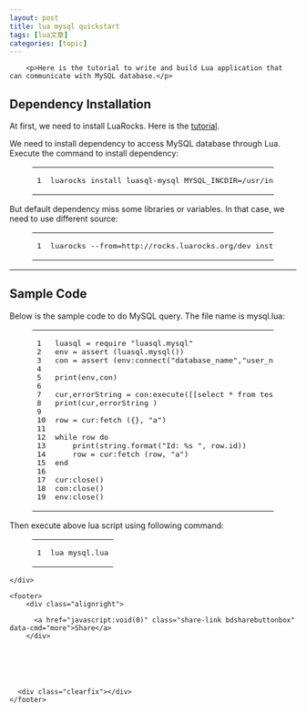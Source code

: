 ```yaml
---
layout: post
title: lua mysql quickstart 
tags: [lua文章]
categories: [topic]
---
```

<div class="entry">
      
      
        <p>Here is the tutorial to write and build Lua application that can communicate with MySQL database.</p>
<h2 id="Dependency-Installation"><a href="#Dependency-Installation" class="headerlink" title="Dependency Installation"></a>Dependency Installation</h2><p>At first, we need to install LuaRocks. Here is the <a href="http://yular.github.io/2017/01/08/LuaRocks-QuickStart/">tutorial</a>.</p>
<p>We need to install dependency to access MySQL database through Lua. Execute the command to install dependency:<br/></p><figure class="highlight bash"><table><tbody><tr><td class="gutter"><pre><span class="line">1</span><br/></pre></td><td class="code"><pre><span class="line">luarocks install luasql-mysql MYSQL_INCDIR=/usr/include/mysql/</span><br/></pre></td></tr></tbody></table></figure><p></p>
<p>But default dependency miss some libraries or variables. In that case, we need to use different source:<br/></p><figure class="highlight bash"><table><tbody><tr><td class="gutter"><pre><span class="line">1</span><br/></pre></td><td class="code"><pre><span class="line">luarocks --from=http://rocks.luarocks.org/dev install luasql-mysql cvs-1 MYSQL_INCDIR=/usr/include/mysql</span><br/></pre></td></tr></tbody></table></figure><p></p>
<hr/>

<h2 id="Sample-Code"><a href="#Sample-Code" class="headerlink" title="Sample Code"></a>Sample Code</h2><p>Below is the sample code to do MySQL query. The file name is mysql.lua:<br/></p><figure class="highlight bash"><table><tbody><tr><td class="gutter"><pre><span class="line">1</span><br/><span class="line">2</span><br/><span class="line">3</span><br/><span class="line">4</span><br/><span class="line">5</span><br/><span class="line">6</span><br/><span class="line">7</span><br/><span class="line">8</span><br/><span class="line">9</span><br/><span class="line">10</span><br/><span class="line">11</span><br/><span class="line">12</span><br/><span class="line">13</span><br/><span class="line">14</span><br/><span class="line">15</span><br/><span class="line">16</span><br/><span class="line">17</span><br/><span class="line">18</span><br/><span class="line">19</span><br/></pre></td><td class="code"><pre><span class="line">luasql = require <span class="string">&#34;luasql.mysql&#34;</span></span><br/><span class="line">env = assert (luasql.mysql())</span><br/><span class="line">con = assert (env:connect(<span class="string">&#34;database_name&#34;</span>,<span class="string">&#34;user_name&#34;</span>,<span class="string">&#34;password&#34;</span>,<span class="string">&#34;host_ip&#34;</span>,port))</span><br/><span class="line"></span><br/><span class="line"><span class="built_in">print</span>(env,con)</span><br/><span class="line"></span><br/><span class="line">cur,errorString = con:execute([[select * from <span class="built_in">test</span>;]])</span><br/><span class="line"><span class="built_in">print</span>(cur,errorString )</span><br/><span class="line"></span><br/><span class="line">row = cur:fetch ({}, <span class="string">&#34;a&#34;</span>)</span><br/><span class="line"></span><br/><span class="line"><span class="keyword">while</span> row <span class="keyword">do</span></span><br/><span class="line">    <span class="built_in">print</span>(string.format(<span class="string">&#34;Id: %s &#34;</span>, row.id))</span><br/><span class="line">    row = cur:fetch (row, <span class="string">&#34;a&#34;</span>)</span><br/><span class="line">end</span><br/><span class="line"></span><br/><span class="line">cur:close()</span><br/><span class="line">con:close()</span><br/><span class="line">env:close()</span><br/></pre></td></tr></tbody></table></figure><p></p>
<p>Then execute above lua script using following command:<br/></p><figure class="highlight bash"><table><tbody><tr><td class="gutter"><pre><span class="line">1</span><br/></pre></td><td class="code"><pre><span class="line">lua mysql.lua</span><br/></pre></td></tr></tbody></table></figure><p></p>

      
    </div>
    
    <footer>
        <div class="alignright">
          
          <a href="javascript:void(0)" class="share-link bdsharebuttonbox" data-cmd="more">Share</a>
        </div>
        
        
  
  

        
      <div class="clearfix"></div>
    </footer>